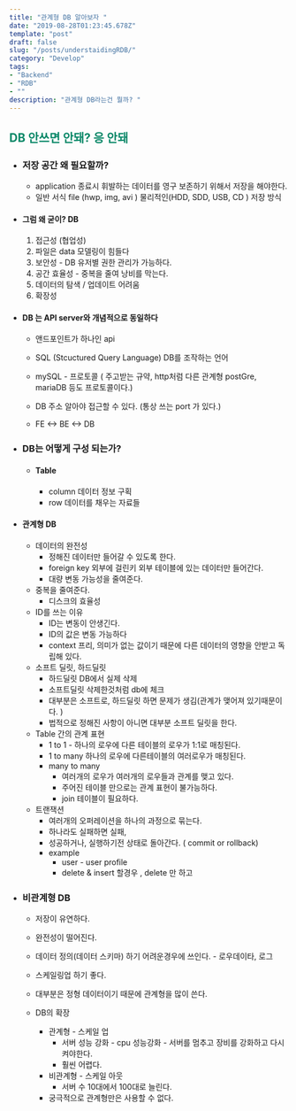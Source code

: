 ```yaml
---
title: "관계형 DB 알아보자 "
date: "2019-08-28T01:23:45.678Z"
template: "post"
draft: false
slug: "/posts/understaidingRDB/"
category: "Develop"
tags:
- "Backend"
- "RDB"
- ""
description: "관계형 DB라는건 뭘까? "
---
```

<h2 style="color:rgb(9, 136, 104)"> DB 안쓰면 안돼? 응 안돼 </h2>

- ### **저장 공간 왜 필요할까?**

  - application 종료시 휘발하는 데이터를 영구 보존하기 위해서 저장을 해야한다. 
  - 일반 서식 file (hwp, img, avi ) 물리적인(HDD, SDD, USB, CD  ) 저장 방식

- #### 그럼 왜 굳이? DB

  1. 접근성 (협업성) 
  2. 파일은 data 모델링이 힘들다
  3. 보안성 - DB 유저별 권한 관리가 가능하다. 
  4. 공간 효율성 - 중복을 줄여 낭비를 막는다.
  5. 데이터의 탐색 / 업데이트 어려움 
  6. 확장성 

- #### DB 는 API server와 개념적으로 동일하다	

  - 앤드포인트가 하나인 api
  - SQL (Stcuctured Query Language) DB를 조작하는 언어 
  - mySQL - 프로토콜 ( 주고받는 규약, http처럼 다른 관계형 postGre, mariaDB 등도 프로토콜이다.)
  - DB 주소 알아야 접근할 수 있다. (통상 쓰는 port 가 있다.)

  - FE <-> BE <-> DB

- ### DB는 어떻게 구성 되는가?

  - #### Table

    - column 데이터 정보 구획
    - row 데이터를 채우는 자료들 

- #### 관계형 DB 

  - 데이터의 완전성
    - 정해진 데이터만 들어갈 수 있도록 한다. 
    - foreign key 외부에 걸린키 외부 테이블에 있는 데이터만 들어간다. 
    - 대량 변동 가능성을 줄여준다.
  - 중복을 줄여준다.
    - 디스크의 효율성 
  - ID를 쓰는 이유  
    - ID는 변동이 안생긴다. 
    - ID의 값은 변동 가능하다 
    - context 프리, 의미가 없는 값이기 때문에 다른 데이터의 영향을 안받고 독립해 있다.
  - 소프트 딜릿, 하드딜릿
    - 하드딜릿 DB에서 실제 삭제 
    - 소프트딜릿 삭제한것처럼 db에 체크 
    - 대부분은 소프트로, 하드딜릿 하면 문제가 생김(관계가 맺어져 있기때문이다. )
    - 법적으로 정해진 사항이 아니면 대부분 소프트 딜릿을 한다. 
  - Table 간의 관계 표현 
    - 1 to 1  - 하나의 로우에 다른 테이블의 로우가 1:1로 매칭된다. 
    - 1 to many 하나의 로우에 다른테이블의 여러로우가 매칭된다. 
    - many to many 
      - 여러개의 로우가 여러개의 로우들과 관계를 맺고 있다.
      - 주어진 테이블 만으로는 관계 표현이 불가능하다. 
      - join 테이블이 필요하다. 
  - 트랜잭션
    - 여러개의 오퍼레이션을 하나의 과정으로 묶는다. 
    - 하나라도 실패하면 실패,
    - 성공하거나, 실행하기전 상태로 돌아간다. ( commit or rollback)
    - example
      - user - user profile 
      - delete & insert 할경우 , delete 만 하고 

- ### **비관계형** DB 

  - 저장이 유연하다.

  - 완전성이 떨어진다. 

  - 데이터 정의(데이터 스키마) 하기 어려운경우에 쓰인다. - 로우데이타, 로그  

  - 스케일링업 하기 좋다. 

  - 대부분은 정형 데이터이기 때문에 관계형을 많이 쓴다. 

  - DB의 확장 

    - 관계형 - 스케일 업 
      - 서버 성능 강화 - cpu 성능강화 - 서버를 멈추고 장비를 강화하고 다시 켜야한다. 
      - 훨씬 어렵다. 
    - 비관계형 - 스케일 아웃 
      - 서버 수 10대에서 100대로 늘린다. 
    - 궁극적으로 관계형만은 사용할 수 없다. 

    